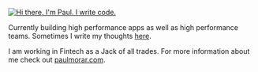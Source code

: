 [![Hi there, I'm Paul. I write code.](https://user-images.githubusercontent.com/12514384/152210433-0d603070-c01f-4750-a40c-cdac28afa2ee.gif)](https://paulmorar.com/)


Currently building high performance apps as well as high performance teams. Sometimes I write my thoughts [here](https://medium.com/@paulmorar).

I am working in Fintech as a Jack of all trades. For more information about me check out [paulmorar.com](https://paulmorar.com/).

<!--
**paulmorar/paulmorar** is a ✨ _special_ ✨ repository because its `README.md` (this file) appears on your GitHub profile.

Here are some ideas to get you started:

- 🔭 I’m currently working on ...
- 🌱 I’m currently learning ...
- 👯 I’m looking to collaborate on ...
- 🤔 I’m looking for help with ...
- 💬 Ask me about ...
- 📫 How to reach me: ...
- 😄 Pronouns: ...
- ⚡ Fun fact: ...
-->
